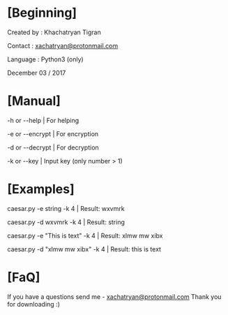 [Beginning]
===================================================

Created by	:	Khachatryan Tigran

Contact		:	xachatryan@protonmail.com

Language		:	Python3 (only)


December 03 / 2017


[Manual]
===================================================

-h or --help		|	For helping


-e or --encrypt	|	For encryption

-d or --decrypt	|	For decryption


-k or --key		|	Input key (only number > 1)


[Examples]
===================================================

caesar.py -e string -k 4		|	Result:	wxvmrk

caesar.py -d wxvmrk -k 4		|	Result:	string


caesar.py -e "This is text" -k 4	|	Result:	xlmw mw xibx

caesar.py -d "xlmw mw xibx" -k 4	|	Result:	this is text


[FaQ]
===================================================

If you have a questions send me - xachatryan@protonmail.com
Thank you for downloading :)

